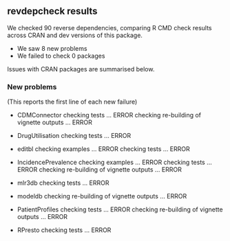 ## revdepcheck results

We checked 90 reverse dependencies, comparing R CMD check results across CRAN and dev versions of this package.

 * We saw 8 new problems
 * We failed to check 0 packages

Issues with CRAN packages are summarised below.

### New problems
(This reports the first line of each new failure)

* CDMConnector
  checking tests ... ERROR
  checking re-building of vignette outputs ... ERROR

* DrugUtilisation
  checking tests ... ERROR

* editbl
  checking examples ... ERROR
  checking tests ... ERROR

* IncidencePrevalence
  checking examples ... ERROR
  checking tests ... ERROR
  checking re-building of vignette outputs ... ERROR

* mlr3db
  checking tests ... ERROR

* modeldb
  checking re-building of vignette outputs ... ERROR

* PatientProfiles
  checking tests ... ERROR
  checking re-building of vignette outputs ... ERROR

* RPresto
  checking tests ... ERROR

